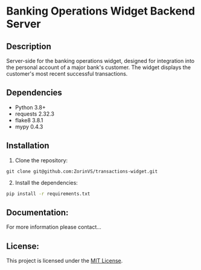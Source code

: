 # Banking Operations Widget Backend Server

## Description

Server-side for the banking operations widget, designed for integration into the personal account of a major bank's customer. The widget displays the customer's most recent successful transactions.

## Dependencies

- Python 3.8+
- requests 2.32.3
- flake8 3.8.1
- mypy 0.4.3

## Installation

1. Clone the repository:
```
git clone git@github.com:ZorinVS/transactions-widget.git
```
2. Install the dependencies:
```bash
pip install -r requirements.txt
```

## Documentation:

For more information please contact...

## License:

This project is licensed under the [MIT License](LICENSE).
